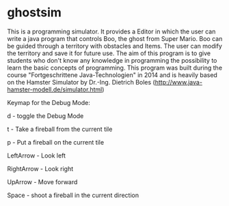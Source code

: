 ghostsim
========

This is a programming simulator.
It provides a Editor in which the user can write a java program that controls Boo,
the ghost from Super Mario. Boo can be guided through a territory with obstacles and Items.
The user can modify the territory and save it for future use. The aim of this program is to 
give students who don't know any knowledge in programming
the possibility to learn the basic concepts of programming.
This program was built during the course "Fortgeschrittene Java-Technologien" in 2014 and is heavily 
based on the Hamster Simulator by Dr.-Ing. Dietrich Boles (http://www.java-hamster-modell.de/simulator.html)

Keymap for the Debug Mode:

d - toggle the Debug Mode

t - Take a fireball from the current tile

p - Put a fireball on the current tile

LeftArrow - Look left

RightArrow - Look right

UpArrow - Move forward

Space - shoot a fireball in the current direction

